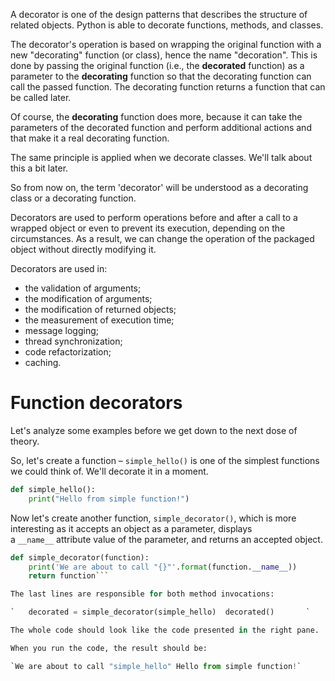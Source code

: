 A decorator is one of the design patterns that describes the structure of related objects. Python is able to decorate functions, methods, and classes.

The decorator's operation is based on wrapping the original function with a new "decorating" function (or class), hence the name "decoration". This is done by passing the original function (i.e., the **decorated** function) as a parameter to the **decorating** function so that the decorating function can call the passed function. The decorating function returns a function that can be called later.

Of course, the **decorating** function does more, because it can take the parameters of the decorated function and perform additional actions and that make it a real decorating function.

The same principle is applied when we decorate classes. We'll talk about this a bit later.

So from now on, the term 'decorator' will be understood as a decorating class or a decorating function.

  

Decorators are used to perform operations before and after a call to a wrapped object or even to prevent its execution, depending on the circumstances. As a result, we can change the operation of the packaged object without directly modifying it.

Decorators are used in:

- the validation of arguments;
- the modification of arguments;
- the modification of returned objects;
- the measurement of execution time;
- message logging;
- thread synchronization;
- code refactorization;
- caching.

# Function decorators

Let's analyze some examples before we get down to the next dose of theory.

So, let's create a function – `simple_hello()` is one of the simplest functions we could think of. We'll decorate it in a moment.

```python
def simple_hello():
	print("Hello from simple function!")
```  

Now let's create another function, `simple_decorator()`, which is more interesting as it accepts an object as a parameter, displays a `__name__` attribute value of the parameter, and returns an accepted object.

```python
def simple_decorator(function):
	print('We are about to call "{}"'.format(function.__name__))  
	return function```  

The last lines are responsible for both method invocations:

`   decorated = simple_decorator(simple_hello)  decorated()       `

The whole code should look like the code presented in the right pane.

When you run the code, the result should be:

`We are about to call "simple_hello" Hello from simple function!`